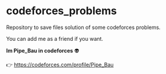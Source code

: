 # codeforces_problems
Repository to save files solution of some codeforces problems.

You can add me as a friend if you want.

**Im Pipe_Bau in codeforces** 👽

👉 https://codeforces.com/profile/Pipe_Bau
